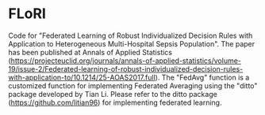 # FLoRI
Code for "Federated Learning of Robust Individualized Decision Rules with Application to Heterogeneous Multi-Hospital Sepsis Population". The paper has been published at Annals of Applied Statistics (https://projecteuclid.org/journals/annals-of-applied-statistics/volume-19/issue-2/Federated-learning-of-robust-individualized-decision-rules-with-application-to/10.1214/25-AOAS2017.full).
The "FedAvg" function is a customized function for implementing Federated Averaging using the "ditto" package developed by Tian Li. Please refer to the ditto package (https://github.com/litian96) for implementing federated learning.
